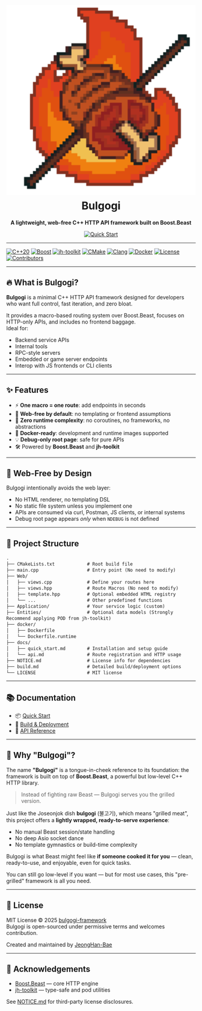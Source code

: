 <div align="center" style="margin-top: 20px; margin-bottom: -30px;">
  <img src="https://raw.githubusercontent.com/bulgogi-framework/.github/main/res/img/Bulgogi.svg" alt="bulgogi logo" style="max-width: 100%; max-height: 1024px;">
</div>

<h1 align="center">Bulgogi</h1>

<p align="center">
  <b>A lightweight, web-free C++ HTTP API framework built on Boost.Beast</b>
</p>

<p align="center">
  <a href="https://github.com/bulgogi-framework/bulgogi/blob/main/docs/quick_start.md">
    <img src="https://img.shields.io/badge/Quick%20Start-black?style=for-the-badge&logo=fastapi" alt="Quick Start"/>
  </a>
</p>

---
[![C++20](https://img.shields.io/badge/C%2B%2B-20-violet.svg)](https://en.cppreference.com/w/cpp/20)
[![Boost](https://img.shields.io/badge/Boost-1.88-blue.svg)](https://www.boost.org/)
[![jh-toolkit](https://img.shields.io/badge/jh--toolkit-1.3.x--LTS-brightgreen)](https://github.com/JeongHan-Bae/JH-Toolkit/tree/1.3.x-LTS)
[![CMake](https://img.shields.io/badge/CMake-3.25%2B-blue)](https://cmake.org/)
[![Clang](https://img.shields.io/badge/Clang-14.0%2B-yellow)](https://clang.llvm.org/)
[![Docker](https://img.shields.io/badge/Docker-Buildx-lightgrey)](https://docs.docker.com/buildx/working-with-buildx/)
[![License](https://img.shields.io/badge/License-MIT-blue.svg)](LICENSE)
[![Contributors](https://img.shields.io/github/contributors/bulgogi-framework/bulgogi.svg)](https://github.com/bulgogi-framework/bulgogi/graphs/contributors)

--- 

## 🔥 What is Bulgogi?

**Bulgogi** is a minimal C++ HTTP API framework designed for developers who want full control, fast iteration, and zero bloat.

It provides a macro-based routing system over Boost.Beast, focuses on HTTP-only APIs, and includes no frontend baggage.  
Ideal for:

- Backend service APIs
- Internal tools
- RPC-style servers
- Embedded or game server endpoints
- Interop with JS frontends or CLI clients

---

## ✨ Features

- ⚡ **One macro = one route**: add endpoints in seconds
- 🧩 **Web-free by default**: no templating or frontend assumptions
- 🐚 **Zero runtime complexity**: no coroutines, no frameworks, no abstractions
- 🐳 **Docker-ready**: development and runtime images supported
- 💡 **Debug-only root page**: safe for pure APIs
- 🛠️ Powered by **Boost.Beast** and **jh-toolkit**

---

## 🧩 Web-Free by Design

Bulgogi intentionally avoids the web layer:

- No HTML renderer, no templating DSL
- No static file system unless you implement one
- APIs are consumed via curl, Postman, JS clients, or internal systems
- Debug root page appears *only* when `NDEBUG` is not defined

---

## 📁 Project Structure

```text
.
├── CMakeLists.txt            # Root build file
├── main.cpp                  # Entry point (No need to modify)
├── Web/
│   ├── views.cpp             # Define your routes here
│   ├── views.hpp             # Route Macros (No need to modify)
│   ├── template.hpp          # Optional embedded HTML registry
│   └── ...                   # Other predefined functions
├── Application/              # Your service logic (custom)
├── Entities/                 # Optional data models (Strongly Recommend applying POD from jh-toolkit)
├── docker/
│   ├── Dockerfile
│   └── Dockerfile.runtime
├── docs/
│   ├── quick_start.md        # Installation and setup guide
│   └── api.md                # Route registration and HTTP usage
├── NOTICE.md                 # License info for dependencies
├── build.md                  # Detailed build/deployment options
└── LICENSE                   # MIT license
```

---

## 📚 Documentation

* 📦 [Quick Start](docs/quick_start.md)
* 🔧 [Build & Deployment](docs/build.md)
* 📖 [API Reference](docs/api.md)

---

## 🍖 Why "Bulgogi"?

The name **"Bulgogi"** is a tongue-in-cheek reference to its foundation:
the framework is built on top of **Boost.Beast**, a powerful but low-level C++ HTTP library.

> Instead of fighting raw Beast — Bulgogi serves you the grilled version.

Just like the Joseonjok dish **bulgogi** (불고기), which means "grilled meat",
this project offers a **lightly wrapped, ready-to-serve experience**:

* No manual Beast session/state handling
* No deep Asio socket dance
* No template gymnastics or build-time complexity

Bulgogi is what Beast might feel like **if someone cooked it for you** —
clean, ready-to-use, and enjoyable, even for quick tasks.

You can still go low-level if you want —
but for most use cases, this "pre-grilled" framework is all you need.

---

## 📄 License

MIT License © 2025 [bulgogi-framework](https://github.com/bulgogi-framework)  
Bulgogi is open-sourced under permissive terms and welcomes contribution.

Created and maintained by [JeongHan-Bae](https://github.com/JeongHan-Bae)

---

## 🤝 Acknowledgements

* [Boost.Beast](https://github.com/boostorg/beast) — core HTTP engine  
* [jh-toolkit](https://github.com/JeongHan-Bae/jh-toolkit) — type-safe and pod utilities

See [NOTICE.md](./NOTICE.md) for third-party license disclosures.
